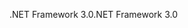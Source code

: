 <span data-ttu-id="a1275-101">.NET Framework 3.0</span><span class="sxs-lookup"><span data-stu-id="a1275-101">.NET Framework 3.0</span></span>